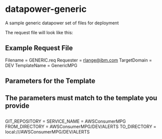 # datapower-generic
A sample generic datapower set of files for deployment

The request file will look like this:

Example Request File
---------------------
Filename = GENERIC.req
Requester = rlange@ibm.com
TargetDomain = DEV
TemplateName = GenericMPG

##
## Parameters for the Template
## The parameters must match to the template you provide
##
GIT_REPOSITORY = <put here>
SERVICE_NAME = AWSConsumerMPG
FROM_DIRECTORY = AWSConsumerMPG/DEV/ALERTS
TO_DIRECTORY = local:///AWSConsumerMPG/DEV/ALERTS
